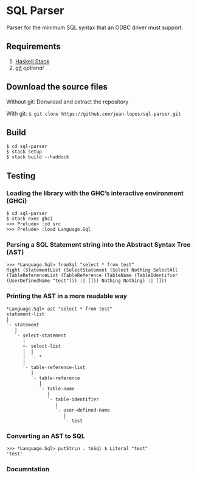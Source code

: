 # SQL Parser
Parser for the minimum SQL syntax that an ODBC driver must support.

## Requirements
1. [Haskell Stack](www.haskellstack.org)
2. [git](https://git-scm.com/) *optional*

## Download the source files

Without git: Donwload and extract the repository

With git: `$ git clone https://github.com/jean-lopes/sql-parser.git`

## Build

```
$ cd sql-parser
$ stack setup
$ stack build --haddock
```

## Testing
### Loading the library with the GHC’s interactive environment (GHCi)
```
$ cd sql-parser
$ stack exec ghci
>>> Prelude> :cd src
>>> Prelude> :load Language.Sql
```

### Parsing a SQL Statement string into the Abstract Syntax Tree (AST)
```
>>> *Language.Sql> fromSql "select * from test"
Right (StatementList (SelectStatement (Select Nothing SelectAll (TableReferenceList (TableReference (TableName (TableIdentifier (UserDefinedName "test"))) :| [])) Nothing Nothing) :| []))
```

### Printing the AST in a more readable way
```
*Language.Sql> ast "select * from test"
statement-list
|
`- statement
   |
   `- select-statement
      |
      +- select-list
      |  |
      |  `- *
      |
      `- table-reference-list
         |
         `- table-reference
            |
            `- table-name
               |
               `- table-identifier
                  |
                  `- user-defined-name
                     |
                     `- test
```

### Converting an AST to SQL
```
>>> *Language.Sql> putStrLn . toSql $ Literal "test"
'test'
```

### Documntation
